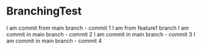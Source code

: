 # BranchingTest
I am commit from main branch - commit 1
I am from feature1 branch
I am commit in main branch - commit 2
I am commit in main branch - commit 3
I am commit in main branch - commit 4
